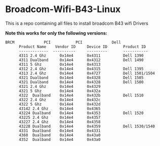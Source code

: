 # Broadcom-Wifi-B43-Linux
This is a repo containing all files to install broadcom B43 wifi Drivers

<b>Note this works for only the following versions:</b>

    BRCM             PCI           PCI             Dell
          Product Name    Vendor ID     Device ID       Product ID
          -------------  ----------     ---------       -----------
          4311 2.4 Ghz      0x14e4      0x4311          Dell 1390
          4311 Dualband     0x14e4      0x4312          Dell 1490
          4311 5 Ghz        0x14e4      0x4313          
          4312 2.4 Ghz      0x14e4      0x4315          Dell 1395
          4313 2.4 Ghz      0x14e4      0x4727          Dell 1501/1504
          4321 Dualband     0x14e4      0x4328          Dell 1505
          4321 Dualband     0x14e4      0x4328          Dell 1500
          4321 2.4 Ghz      0x14e4      0x4329          
          4321 5 Ghz        0x14e4      0x432a          
          4322  Dualband    0x14e4      0x432b          Dell 1510
          4322 2.4 Ghz      0x14e4      0x432c          
          4322 5 Ghz        0x14e4      0x432d          
          43142 2.4 Ghz     0x14e4      0x4365
          43224 Dualband    0x14e4      0x4353          Dell 1520
          43225 2.4 Ghz     0x14e4      0x4357          
          43227 2.4 Ghz     0x14e4      0x4358
          43228 Dualband    0x14e4      0x4359          Dell 1530/1540
          4331  Dualband    0x14e4      0x4331
          4360  Dualband    0x14e4      0x43a0
          4352  Dualband    0x14e4      0x43a0
          
          
